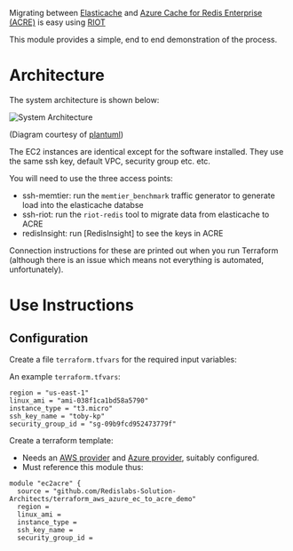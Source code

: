 Migrating between [Elasticache] and [Azure Cache for Redis Enterprise (ACRE)] is easy using [RIOT]

This module provides a simple, end to end demonstration of the process.

# Architecture
The system architecture is shown below:

![System Architecture](http://www.plantuml.com/plantuml/png/LOynQmCn38Lt_mfnUpBSc24aX0wP2g5xqSdAsVHi5rbU6lhV6nb3sqMWXxxtdavLKRIbpUNY6IQc-Q22ztiaM3cpe1QP02le2WydJ8fvtHWI9uqixmjd2WdbmsxIuhxTS1BsiK8jJOZ1BzF3ULHSi3BmXbKZ8GKsYicet_mKLq6D9KCeLNju2d-pRzVNDrCb5ZNKqLQQ1_ngml0OJkU-NIna-jVyVBcz68qa_AIDTsc1dSJTqRhK6c3VFlT7U_a0yspAFAGKki8qxdi5PnEUMxViZrzpZMlGGNNznDctjFq0)

(Diagram courtesy of [plantuml])

The EC2 instances are identical except for the software installed. They use the same ssh key, default VPC, security group etc. etc.

You will need to use the three access points:
- ssh-memtier: run the `memtier_benchmark` traffic generator to generate load into the elasticache databse
- ssh-riot: run the `riot-redis` tool to migrate data from elasticache to ACRE
- redisInsight: run [RedisInsight] to see the keys in ACRE

Connection instructions for these are printed out when you run Terraform (although there is an issue which means not everything is automated, unfortunately).

# Use Instructions
## Configuration
Create a file `terraform.tfvars` for the required input variables:

An example `terraform.tfvars`:
```
region = "us-east-1"
linux_ami = "ami-038f1ca1bd58a5790"
instance_type = "t3.micro"
ssh_key_name = "toby-kp"
security_group_id = "sg-09b9fcd952473779f"
```


Create a terraform template:
- Needs an [AWS provider] and [Azure provider], suitably configured.
- Must reference this module thus:
```
module "ec2acre" {
  source = "github.com/Redislabs-Solution-Architects/terraform_aws_azure_ec_to_acre_demo"
  region = 
  linux_ami =
  instance_type = 
  ssh_key_name =
  security_group_id =
```


[Elasticache]: https://aws.amazon.com/elasticache/
[RIOT]: https://developer.redislabs.com/riot/riot-redis.html
[Azure Cache for Redis Enterprise (ACRE)]: https://azuremarketplace.microsoft.com/en-us/marketplace/apps/garantiadata.redis_enterprise_1sp_public_preview?ocid=redisga_redislabs_cloudpartner_cta1
[ACRE]: https://azuremarketplace.microsoft.com/en-us/marketplace/apps/garantiadata.redis_enterprise_1sp_public_preview?ocid=redisga_redislabs_cloudpartner_cta1
[plantuml]: http://www.plantuml.com/
[AWS provider]: https://registry.terraform.io/providers/hashicorp/aws/latest/docs
[Azure provider]: https://registry.terraform.io/providers/hashicorp/azurerm/latest/docs
